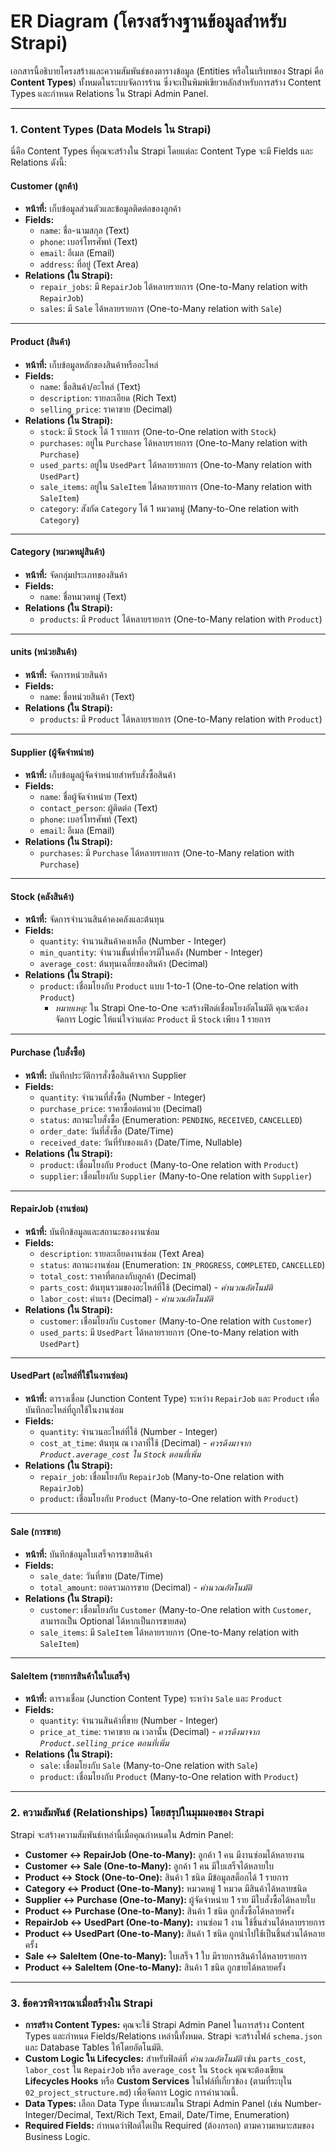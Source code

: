 # **ER Diagram (โครงสร้างฐานข้อมูลสำหรับ Strapi)**

เอกสารนี้อธิบายโครงสร้างและความสัมพันธ์ของตารางข้อมูล (Entities หรือในบริบทของ Strapi คือ **Content Types**) ทั้งหมดในระบบจัดการร้าน ซึ่งจะเป็นพิมพ์เขียวหลักสำหรับการสร้าง Content Types และกำหนด Relations ใน Strapi Admin Panel.

---

### **1. Content Types (Data Models ใน Strapi)**

นี่คือ Content Types ที่คุณจะสร้างใน Strapi โดยแต่ละ Content Type จะมี Fields และ Relations ดังนี้:

#### **Customer (ลูกค้า)**
* **หน้าที่:** เก็บข้อมูลส่วนตัวและข้อมูลติดต่อของลูกค้า
* **Fields:**
    * `name`: ชื่อ-นามสกุล (Text)
    * `phone`: เบอร์โทรศัพท์ (Text)
    * `email`: อีเมล (Email)
    * `address`: ที่อยู่ (Text Area)
* **Relations (ใน Strapi):**
    * `repair_jobs`: มี `RepairJob` ได้หลายรายการ (One-to-Many relation with `RepairJob`)
    * `sales`: มี `Sale` ได้หลายรายการ (One-to-Many relation with `Sale`)

---

#### **Product (สินค้า)**
* **หน้าที่:** เก็บข้อมูลหลักของสินค้าหรืออะไหล่
* **Fields:**
    * `name`: ชื่อสินค้า/อะไหล่ (Text)
    * `description`: รายละเอียด (Rich Text)
    * `selling_price`: ราคาขาย (Decimal)
* **Relations (ใน Strapi):**
    * `stock`: มี `Stock` ได้ 1 รายการ (One-to-One relation with `Stock`)
    * `purchases`: อยู่ใน `Purchase` ได้หลายรายการ (One-to-Many relation with `Purchase`)
    * `used_parts`: อยู่ใน `UsedPart` ได้หลายรายการ (One-to-Many relation with `UsedPart`)
    * `sale_items`: อยู่ใน `SaleItem` ได้หลายรายการ (One-to-Many relation with `SaleItem`)
    * `category`: สังกัด `Category` ได้ 1 หมวดหมู่ (Many-to-One relation with `Category`)

---

#### **Category (หมวดหมู่สินค้า)**
* **หน้าที่:** จัดกลุ่มประเภทของสินค้า
* **Fields:**
    * `name`: ชื่อหมวดหมู่ (Text)
* **Relations (ใน Strapi):**
    * `products`: มี `Product` ได้หลายรายการ (One-to-Many relation with `Product`)

---

#### **units (หน่วยสินค้า)**
* **หน้าที่:** จัดการหน่วยสินค้า
* **Fields:**
    * `name`: ชื่อหน่วยสินค้า (Text)
* **Relations (ใน Strapi):**
    * `products`: มี `Product` ได้หลายรายการ (One-to-Many relation with `Product`)

---

#### **Supplier (ผู้จัดจำหน่าย)**
* **หน้าที่:** เก็บข้อมูลผู้จัดจำหน่ายสำหรับสั่งซื้อสินค้า
* **Fields:**
    * `name`: ชื่อผู้จัดจำหน่าย (Text)
    * `contact_person`: ผู้ติดต่อ (Text)
    * `phone`: เบอร์โทรศัพท์ (Text)
    * `email`: อีเมล (Email)
* **Relations (ใน Strapi):**
    * `purchases`: มี `Purchase` ได้หลายรายการ (One-to-Many relation with `Purchase`)

---

#### **Stock (คลังสินค้า)**
* **หน้าที่:** จัดการจำนวนสินค้าคงคลังและต้นทุน
* **Fields:**
    * `quantity`: จำนวนสินค้าคงเหลือ (Number - Integer)
    * `min_quantity`: จำนวนขั้นต่ำที่ควรมีในคลัง (Number - Integer)
    * `average_cost`: ต้นทุนเฉลี่ยของสินค้า (Decimal)
* **Relations (ใน Strapi):**
    * `product`: เชื่อมโยงกับ `Product` แบบ 1-to-1 (One-to-One relation with `Product`)
        * *หมายเหตุ:* ใน Strapi One-to-One จะสร้างฟิลด์เชื่อมโยงอัตโนมัติ คุณจะต้องจัดการ Logic ให้แน่ใจว่าแต่ละ `Product` มี `Stock` เพียง 1 รายการ

---

#### **Purchase (ใบสั่งซื้อ)**
* **หน้าที่:** บันทึกประวัติการสั่งซื้อสินค้าจาก Supplier
* **Fields:**
    * `quantity`: จำนวนที่สั่งซื้อ (Number - Integer)
    * `purchase_price`: ราคาซื้อต่อหน่วย (Decimal)
    * `status`: สถานะใบสั่งซื้อ (Enumeration: `PENDING`, `RECEIVED`, `CANCELLED`)
    * `order_date`: วันที่สั่งซื้อ (Date/Time)
    * `received_date`: วันที่รับของแล้ว (Date/Time, Nullable)
* **Relations (ใน Strapi):**
    * `product`: เชื่อมโยงกับ `Product` (Many-to-One relation with `Product`)
    * `supplier`: เชื่อมโยงกับ `Supplier` (Many-to-One relation with `Supplier`)

---

#### **RepairJob (งานซ่อม)**
* **หน้าที่:** บันทึกข้อมูลและสถานะของงานซ่อม
* **Fields:**
    * `description`: รายละเอียดงานซ่อม (Text Area)
    * `status`: สถานะงานซ่อม (Enumeration: `IN_PROGRESS`, `COMPLETED`, `CANCELLED`)
    * `total_cost`: ราคาที่ตกลงกับลูกค้า (Decimal)
    * `parts_cost`: ต้นทุนรวมของอะไหล่ที่ใช้ (Decimal) - *คำนวณอัตโนมัติ*
    * `labor_cost`: ค่าแรง (Decimal) - *คำนวณอัตโนมัติ*
* **Relations (ใน Strapi):**
    * `customer`: เชื่อมโยงกับ `Customer` (Many-to-One relation with `Customer`)
    * `used_parts`: มี `UsedPart` ได้หลายรายการ (One-to-Many relation with `UsedPart`)

---

#### **UsedPart (อะไหล่ที่ใช้ในงานซ่อม)**
* **หน้าที่:** ตารางเชื่อม (Junction Content Type) ระหว่าง `RepairJob` และ `Product` เพื่อบันทึกอะไหล่ที่ถูกใช้ในงานซ่อม
* **Fields:**
    * `quantity`: จำนวนอะไหล่ที่ใช้ (Number - Integer)
    * `cost_at_time`: ต้นทุน ณ เวลาที่ใช้ (Decimal) - *ควรดึงมาจาก `Product.average_cost` ใน `Stock` ตอนที่เพิ่ม*
* **Relations (ใน Strapi):**
    * `repair_job`: เชื่อมโยงกับ `RepairJob` (Many-to-One relation with `RepairJob`)
    * `product`: เชื่อมโยงกับ `Product` (Many-to-One relation with `Product`)

---

#### **Sale (การขาย)**
* **หน้าที่:** บันทึกข้อมูลใบเสร็จการขายสินค้า
* **Fields:**
    * `sale_date`: วันที่ขาย (Date/Time)
    * `total_amount`: ยอดรวมการขาย (Decimal) - *คำนวณอัตโนมัติ*
* **Relations (ใน Strapi):**
    * `customer`: เชื่อมโยงกับ `Customer` (Many-to-One relation with `Customer`, สามารถเป็น Optional ได้หากเป็นการขายสด)
    * `sale_items`: มี `SaleItem` ได้หลายรายการ (One-to-Many relation with `SaleItem`)

---

#### **SaleItem (รายการสินค้าในใบเสร็จ)**
* **หน้าที่:** ตารางเชื่อม (Junction Content Type) ระหว่าง `Sale` และ `Product`
* **Fields:**
    * `quantity`: จำนวนสินค้าที่ขาย (Number - Integer)
    * `price_at_time`: ราคาขาย ณ เวลานั้น (Decimal) - *ควรดึงมาจาก `Product.selling_price` ตอนที่เพิ่ม*
* **Relations (ใน Strapi):**
    * `sale`: เชื่อมโยงกับ `Sale` (Many-to-One relation with `Sale`)
    * `product`: เชื่อมโยงกับ `Product` (Many-to-One relation with `Product`)

---

### **2. ความสัมพันธ์ (Relationships) โดยสรุปในมุมมองของ Strapi**

Strapi จะสร้างความสัมพันธ์เหล่านี้เมื่อคุณกำหนดใน Admin Panel:

* **Customer ↔ RepairJob (One-to-Many):** ลูกค้า 1 คน มีงานซ่อมได้หลายงาน
* **Customer ↔ Sale (One-to-Many):** ลูกค้า 1 คน มีใบเสร็จได้หลายใบ
* **Product ↔ Stock (One-to-One):** สินค้า 1 ชนิด มีข้อมูลสต็อกได้ 1 รายการ
* **Category ↔ Product (One-to-Many):** หมวดหมู่ 1 หมวด มีสินค้าได้หลายชนิด
* **Supplier ↔ Purchase (One-to-Many):** ผู้จัดจำหน่าย 1 ราย มีใบสั่งซื้อได้หลายใบ
* **Product ↔ Purchase (One-to-Many):** สินค้า 1 ชนิด ถูกสั่งซื้อได้หลายครั้ง
* **RepairJob ↔ UsedPart (One-to-Many):** งานซ่อม 1 งาน ใช้ชิ้นส่วนได้หลายรายการ
* **Product ↔ UsedPart (One-to-Many):** สินค้า 1 ชนิด ถูกนำไปใช้เป็นชิ้นส่วนได้หลายครั้ง
* **Sale ↔ SaleItem (One-to-Many):** ใบเสร็จ 1 ใบ มีรายการสินค้าได้หลายรายการ
* **Product ↔ SaleItem (One-to-Many):** สินค้า 1 ชนิด ถูกขายได้หลายครั้ง

---

### **3. ข้อควรพิจารณาเมื่อสร้างใน Strapi**

* **การสร้าง Content Types:** คุณจะใช้ Strapi Admin Panel ในการสร้าง Content Types และกำหนด Fields/Relations เหล่านี้ทั้งหมด. Strapi จะสร้างไฟล์ `schema.json` และ Database Tables ให้โดยอัตโนมัติ.
* **Custom Logic ใน Lifecycles:** สำหรับฟิลด์ที่ *คำนวณอัตโนมัติ* เช่น `parts_cost`, `labor_cost` ใน `RepairJob` หรือ `average_cost` ใน `Stock` คุณจะต้องเขียน **Lifecycles Hooks** หรือ **Custom Services** ในไฟล์ที่เกี่ยวข้อง (ตามที่ระบุใน `02_project_structure.md`) เพื่อจัดการ Logic การคำนวณนี้.
* **Data Types:** เลือก Data Type ที่เหมาะสมใน Strapi Admin Panel (เช่น Number-Integer/Decimal, Text/Rich Text, Email, Date/Time, Enumeration)
* **Required Fields:** กำหนดว่าฟิลด์ใดเป็น Required (ต้องกรอก) ตามความเหมาะสมของ Business Logic.
